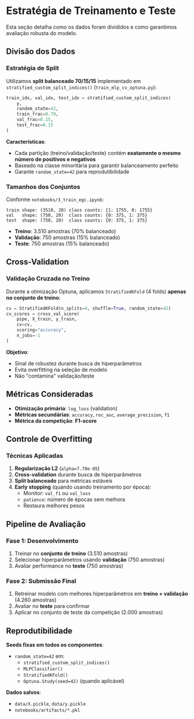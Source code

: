 # Estratégia de Treinamento e Teste

Esta seção detalha como os dados foram divididos e como garantimos avaliação robusta do modelo.

## Divisão dos Dados

### Estratégia de Split

Utilizamos **split balanceado 70/15/15** implementado em `stratified_custom_split_indices()` (`train_mlp_cv_optuna.py`):

```python
train_idx, val_idx, test_idx = stratified_custom_split_indices(
    y, 
    random_state=42,
    train_frac=0.70,
    val_frac=0.15,
    test_frac=0.15
)
```

**Características**:
- Cada partição (treino/validação/teste) contém **exatamente o mesmo número de positivos e negativos**
- Baseado na classe minoritária para garantir balanceamento perfeito
- Garante `random_state=42` para reprodutibilidade

### Tamanhos dos Conjuntos

Conforme `notebooks/3_train_egc.ipynb`:

```
train shape: (3510, 20) class counts: {1: 1755, 0: 1755}
val   shape: (750, 20)  class counts: {0: 375, 1: 375}
test  shape: (750, 20)  class counts: {0: 375, 1: 375}
```

- **Treino**: 3.510 amostras (70% balanceado)
- **Validação**: 750 amostras (15% balanceado)
- **Teste**: 750 amostras (15% balanceado)

## Cross-Validation

### Validação Cruzada no Treino

Durante a otimização Optuna, aplicamos `StratifiedKFold` (4 folds) **apenas no conjunto de treino**:

```python
cv = StratifiedKFold(n_splits=4, shuffle=True, random_state=42)
cv_scores = cross_val_score(
    pipe, X_train, y_train, 
    cv=cv, 
    scoring="accuracy", 
    n_jobs=-1
)
```

**Objetivo**:
- Sinal de robustez durante busca de hiperparâmetros
- Evita overfitting na seleção de modelo
- Não "contamina" validação/teste

## Métricas Consideradas

- **Otimização primária**: `log_loss` (validation)
- **Métricas secundárias**: `accuracy`, `roc_auc`, `average_precision`, `f1`
- **Métrica da competição**: **F1-score**

## Controle de Overfitting

### Técnicas Aplicadas

1. **Regularização L2** (`alpha=7.78e-05`)
2. **Cross-validation** durante busca de hiperparâmetros
3. **Split balanceado** para métricas estáveis
4. **Early stopping** (quando usando treinamento por época):
   - Monitor: `val_f1` ou `val_loss`
   - `patience`: número de épocas sem melhora
   - Restaura melhores pesos

## Pipeline de Avaliação

### Fase 1: Desenvolvimento
1. Treinar no **conjunto de treino** (3.510 amostras)
2. Selecionar hiperparâmetros usando **validação** (750 amostras)
3. Avaliar performance no **teste** (750 amostras)

### Fase 2: Submissão Final
1. Retreinar modelo com melhores hiperparâmetros em **treino + validação** (4.260 amostras)
2. Avaliar no **teste** para confirmar
3. Aplicar no conjunto de teste da competição (2.000 amostras)

## Reprodutibilidade

**Seeds fixas em todos os componentes**:
- `random_state=42` em:
  - `stratified_custom_split_indices()`
  - `MLPClassifier()`
  - `StratifiedKFold()`
  - `Optuna.Study(seed=42)` (quando aplicável)

**Dados salvos**:
- `data/X.pickle`, `data/y.pickle`
- `notebooks/artifacts/*.pkl`
